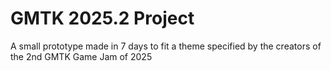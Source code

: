 # GMTK 2025.2 Project
A small prototype made in 7 days to fit a theme specified by the creators of the 2nd GMTK Game Jam of 2025

